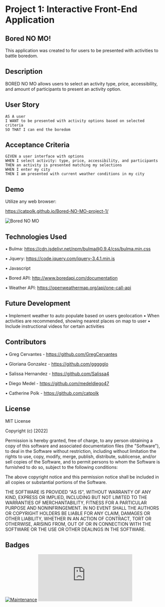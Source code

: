 # Project 1: Interactive Front-End Application

## Bored NO MO!

This application was created to for users to be presented with activities to battle boredom. 


## Description

BORED NO MO allows users to select an activity type, price, accessibility, and amount of participants to present an activity option. 


## User Story

```
AS A user
I WANT to be presented with activity options based on selected criteria
SO THAT I can end the boredom
```

## Acceptance Criteria

```
GIVEN a user interface with options
WHEN I select activity: type, price, accessibility, and participants
THEN an activity is presented matching my selections
WHEN I enter my city 
THEN I am presented with current weather conditions in my city
```


## Demo

Utilize any web browser:

https://catpolk.github.io/Bored-NO-MO-project-1/

![Bored NO MO](/Bored-NO-MO-project-1/assets/images/bored.png)

## Technologies Used

• Bulma: https://cdn.jsdelivr.net/npm/bulma@0.9.4/css/bulma.min.css

• Jquery: https://code.jquery.com/jquery-3.4.1.min.js

• Javascript

• Bored API: http://www.boredapi.com/documentation

• Weather API: https://openweathermap.org/api/one-call-api


## Future Development

• Implement weather to auto populate based on users geolocation
• When activities are recommended, showing nearest places on map to user
• Include instructional videos for certain activities


## Contributors
• Greg Cervantes - https://github.com/GregCervantes

• Gloriana Gonzalez - https://github.com/ggggglo

• Salissa Hernandez - https://github.com/Salissa4

• Diego Medel - https://github.com/medeldiego47

• Catherine Polk - https://github.com/catpolk


## License

MIT License

Copyright (c) [2022] 

Permission is hereby granted, free of charge, to any person obtaining a copy
of this software and associated documentation files (the "Software"), to deal
in the Software without restriction, including without limitation the rights
to use, copy, modify, merge, publish, distribute, sublicense, and/or sell
copies of the Software, and to permit persons to whom the Software is
furnished to do so, subject to the following conditions:

The above copyright notice and this permission notice shall be included in all
copies or substantial portions of the Software.

THE SOFTWARE IS PROVIDED "AS IS", WITHOUT WARRANTY OF ANY KIND, EXPRESS OR
IMPLIED, INCLUDING BUT NOT LIMITED TO THE WARRANTIES OF MERCHANTABILITY,
FITNESS FOR A PARTICULAR PURPOSE AND NONINFRINGEMENT. IN NO EVENT SHALL THE
AUTHORS OR COPYRIGHT HOLDERS BE LIABLE FOR ANY CLAIM, DAMAGES OR OTHER
LIABILITY, WHETHER IN AN ACTION OF CONTRACT, TORT OR OTHERWISE, ARISING FROM,
OUT OF OR IN CONNECTION WITH THE SOFTWARE OR THE USE OR OTHER DEALINGS IN THE
SOFTWARE.


## Badges

[![Maintenance](https://img.shields.io/badge/Maintained%3F-no-red.svg)](https://bitbucket.org/lbesson/ansi-colors)
[![GitHub license](https://badgen.net/github/license/Naereen/Strapdown.js)](https://github.com/Naereen/StrapDown.js/blob/master/LICENSE)
